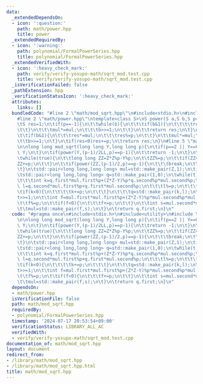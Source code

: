 ```yaml
---
data:
  _extendedDependsOn:
  - icon: ':question:'
    path: math/power.hpp
    title: power
  _extendedRequiredBy:
  - icon: ':warning:'
    path: polynomial/FormalPowerSeries.hpp
    title: polynomial/FormalPowerSeries.hpp
  _extendedVerifiedWith:
  - icon: ':heavy_check_mark:'
    path: verify/verify-yosupo-math/sqrt_mod.test.cpp
    title: verify/verify-yosupo-math/sqrt_mod.test.cpp
  _isVerificationFailed: false
  _pathExtension: hpp
  _verificationStatusIcon: ':heavy_check_mark:'
  attributes:
    links: []
  bundledCode: "#line 2 \"math/mod_sqrt.hpp\"\n#include<stdio.h>\n#include<utility>\n\
    #line 2 \"math/power.hpp\"\ntemplate<class S>\nS power(S a,S b,S p=-1){\n\tS mul=a;\n\
    \tS res=1;\n\tif(p==-1){\n\t\twhile(b){\n\t\t\tif(b&1){\n\t\t\t\tres*=mul;\n\t\
    \t\t}\n\t\t\tmul*=mul;\n\t\t\tb>>=1;\n\t\t}\n\t\treturn res;\n\t}\n\twhile(b){\n\
    \t\tif(b&1){\n\t\t\tres*=mul;\n\t\t\tres%=p;\n\t\t}\n\t\tmul*=mul;\n\t\tmul%=p;\n\
    \t\tb>>=1;\n\t}\n\tif(res<0)res+=p;\n\treturn res;\n}\n#line 5 \"math/mod_sqrt.hpp\"\
    \n\nlong long mod_sqrt(long long Y,long long p){\n\tif(p==2 || Y==0){\n\t\treturn\
    \ Y;\n\t}\n\tif(power(Y,(p-1)/2LL,p)==p-1){\n\t\treturn -1;\n\t}\n\tint Z=0;\n\
    \twhile(true){\n\t\tlong long ZZ=Z*Z%p-Y%p;\n\t\tZZ%=p;\n\t\tif(ZZ<0){\n\t\t\t\
    ZZ+=p;\n\t\t}\n\t\tif(power(ZZ,(p-1)/2,p)==p-1){\n\t\t\tbreak;\n\t\t}\n\t\tZ++;\n\
    \t}\n\tstd::pair<long long,long long> mul=std::make_pair(Z,1);\n\tint t=(p+1)/2;\n\
    \tstd::pair<long long,long long> q=std::make_pair(1,0);\n\twhile(t){\n\t\tif(t&1){\n\
    \t\t\tint k=q.first*mul.first%p+(Z*Z-Y)%p*q.second%p*mul.second%p;\n\t\t\tint\
    \ l=q.second*mul.first%p+q.first*mul.second%p;\n\t\t\tl%=p;\n\t\t\tk%=p;\n\t\t\
    \tif(k<0){\n\t\t\t\tk+=p;\n\t\t\t}\n\t\t\tq=std::make_pair(k,l);\n\t\t}\n\t\t\
    t>>=1;\n\t\tint f=mul.first*mul.first%p+(Z*Z-Y)%p*mul.second%p*mul.second%p;\n\
    \t\tf%=p;\n\t\tif(f<0){\n\t\t\tf+=p;\n\t\t}\n\t\tint s=mul.second*mul.first%p*2%p;\n\
    \t\tmul=std::make_pair(f,s);\n\t}\n\treturn q.first;\n}\n"
  code: "#pragma once\n#include<stdio.h>\n#include<utility>\n#include \"power.hpp\"\
    \n\nlong long mod_sqrt(long long Y,long long p){\n\tif(p==2 || Y==0){\n\t\treturn\
    \ Y;\n\t}\n\tif(power(Y,(p-1)/2LL,p)==p-1){\n\t\treturn -1;\n\t}\n\tint Z=0;\n\
    \twhile(true){\n\t\tlong long ZZ=Z*Z%p-Y%p;\n\t\tZZ%=p;\n\t\tif(ZZ<0){\n\t\t\t\
    ZZ+=p;\n\t\t}\n\t\tif(power(ZZ,(p-1)/2,p)==p-1){\n\t\t\tbreak;\n\t\t}\n\t\tZ++;\n\
    \t}\n\tstd::pair<long long,long long> mul=std::make_pair(Z,1);\n\tint t=(p+1)/2;\n\
    \tstd::pair<long long,long long> q=std::make_pair(1,0);\n\twhile(t){\n\t\tif(t&1){\n\
    \t\t\tint k=q.first*mul.first%p+(Z*Z-Y)%p*q.second%p*mul.second%p;\n\t\t\tint\
    \ l=q.second*mul.first%p+q.first*mul.second%p;\n\t\t\tl%=p;\n\t\t\tk%=p;\n\t\t\
    \tif(k<0){\n\t\t\t\tk+=p;\n\t\t\t}\n\t\t\tq=std::make_pair(k,l);\n\t\t}\n\t\t\
    t>>=1;\n\t\tint f=mul.first*mul.first%p+(Z*Z-Y)%p*mul.second%p*mul.second%p;\n\
    \t\tf%=p;\n\t\tif(f<0){\n\t\t\tf+=p;\n\t\t}\n\t\tint s=mul.second*mul.first%p*2%p;\n\
    \t\tmul=std::make_pair(f,s);\n\t}\n\treturn q.first;\n}\n"
  dependsOn:
  - math/power.hpp
  isVerificationFile: false
  path: math/mod_sqrt.hpp
  requiredBy:
  - polynomial/FormalPowerSeries.hpp
  timestamp: '2024-07-17 20:53:54+09:00'
  verificationStatus: LIBRARY_ALL_AC
  verifiedWith:
  - verify/verify-yosupo-math/sqrt_mod.test.cpp
documentation_of: math/mod_sqrt.hpp
layout: document
redirect_from:
- /library/math/mod_sqrt.hpp
- /library/math/mod_sqrt.hpp.html
title: math/mod_sqrt.hpp
---
```

